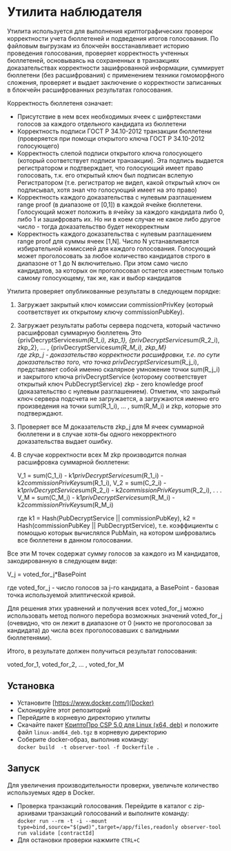 # Утилита наблюдателя

Утилита используется для выполнения криптографических проверок корректности учета бюллетеней и подведения итогов голосования. По файловым выгрузкам из блокчейн восстанавливает историю проведения голосования, проверяет корректность учтенных бюллетеней, основываясь на сохраненных в транзакциях доказательствах корректности зашифрованной информации, суммирует бюллетени (без расшифрования) с применением техники гомоморфного сложения, проверяет и выдает заключение о корректности записанных в блокчейн расшифрованных результатах голосования.

Корректность бюллетеня означает:

- Присутствие в нем всех необходимых ячеек с шифртекстами голосов за каждого отдельного кандидата из бюллетени
- Корректность подписи ГОСТ Р 34.10-2012 транзакции бюллетени (проверяется при помощи открытого ключа ГОСТ Р 34.10-2012 голосующего)
- Корректность слепой подписи открытого ключа голосующего (который соответствует подписи транзакции). Эта подпись выдается регистратором и подтверждает, что голосующий имеет право голосовать, т.к. его открытый ключ был подписан вслепую Регистратором (т.е. регистратор не видел, какой открытый ключ он подписывал, хотя знал что голосующий имеет на это право)
- Корректность каждого доказательства с нулевым разглашением range proof (в диапазоне от [0,1]) в каждой ячейке бюллетени. Голосующий может положить в ячейку за каждого кандидата либо 0, либо 1 и зашифровать их. Но ни в коем случае не какое либо другое число - тогда доказательство будет некорректным
- Корректность каждого доказательства с нулевым разглашением range proof для суммы ячеек [1,N]. Число N устанавливается избирательной комиссией для каждого голосования. Голосующий может проголосовать за любое количество кандидатов строго в диапазоне от 1 до N включительно. При этом само число кандидатов, за которых он проголосовал остается известным только самому голосующему, так же, как и выбор кандидатов

Утилита проверяет опубликованные результаты в следующем порядке:

1. Загружает закрытый ключ комиссии commissionPrivKey (который соответствует их открытому ключу commissionPubKey).

2. Загружает результаты работы сервера подсчета, который частично расшифровал суммарную бюллетень
   Это {privDecryptService*sum(R_1_i), zkp_1}, {privDecryptService*sum(R_2_i), zkp_2}, ... , {privDecryptService*sum(R_M_i), zkp_M}  
   где zkp_j - доказательство корректности расшифровки, т.е. по сути доказательство того, что точка privDecryptService*sum(R_j_i), представляет собой именно
   скалярное умножение точки sum(R_j_i) и закрытого ключа privDecryptService (которому соответствует открытый ключ PubDecryptService)
   zkp - zero knowledge proof (доказательство с нулевым разглашением).
   Отметим, что закрытый ключ сервера подсчета не загружается, а загружаются именно его произведения на точки sum(R_1_i), ... , sum(R_M_i) и zkp, которые это подтверждают.

3. Проверяет все M доказательств zkp_j для M ячеек суммарной бюллетени и в случае хотя-бы одного некорректного доказательства выдает ошибку.

4. В случае корректности всех M zkp производится полная расшифровка суммарной бюллетени:

   V_1 = sum(С_1_i) - k1*privDecryptService*sum(R_1_i) - k2*commissionPrivKey*sum(R_1_i),
   V_2 = sum(С_2_i) - k1*privDecryptService*sum(R_2_i) - k2*commissionPrivKey*sum(R_2_i),
   .
   .
   .
   V_M = sum(С_M_i) - k1*privDecryptService*sum(R_M_i) - k2*commissionPrivKey*sum(R_M_i)

   где k1 = Hash(PubDecryptService || commissionPubKey), k2 = Hash(commissionPubKey || PubDecryptService), т.е. коэффициенты с помощью которык вычислялся PubMain, на котором
   шифровались все бюллетени в данном голосовании.


Все эти M точек содержат сумму голосов за каждого из M кандидатов, закодированную в следующем виде:

V_j = voted_for_j*BasePoint

где voted_for_j - число голосов за j-го кандидата, а BasePoint - базовая точка используемой элиптической кривой.

Для решения этих уравнений и получения всех voted_for_j можно использовать метод полного перебора возможных значений voted_for_j (очевидно, что он лежит в диапазоне от 0 (никто не проголосовал за кандидата)
до числа всех проголосовавших с валидными бюллетенями).

Итого, в результате должен получиться результат голосования:

voted_for_1, voted_for_2, ... , voted_for_M

## Установка

- Установите [https://www.docker.com/](Docker)
- Склонируйте этот репозиторий
- Перейдите в корневую директорию утилиты
- Скачайте пакет [КриптоПро CSP 5.0 для Linux (x64, deb)](https://www.cryptopro.ru/products/csp/downloads#latest_csp50r3_linux) и положите файл ```linux-amd64_deb.tgz``` в корневую директорию
- Соберите docker-образ, выполнив команду:<br>```docker build  -t observer-tool -f Dockerfile .```

## Запуск
Для увеличения производительности проверки, увеличьте количество используемых ядер в Docker.
- Проверка транзакций голосования. Перейдите в каталог с zip-архивами транзакций голосований и выполните команду:<br>```docker run --rm -t -i --mount type=bind,source="$(pwd)",target=/app/files,readonly observer-tool run validate [contractId]```
- Для остановки проверки нажмите ```CTRL+C```

